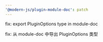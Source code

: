 ```yaml
---
'@modern-js/plugin-module-doc': patch
---
```


fix: export PluginOptions type in module-doc

fix: 从 module-doc 中导出 PluginOptions 类型
